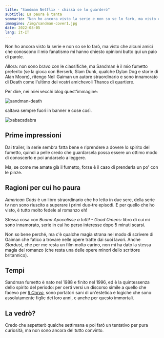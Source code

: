 ```yaml
---
title: "Sandman Netflix - chissà se lo guarderò"
subtitle: La paura è tanta
sommario: "Non ho ancora visto la serie e non so se lo farò, ma visto che alcuni amici che conoscono il mio fanatismo mi hanno chiesto opinioni butto qui un paio di parole."
immagine: /img/sandman-cover1.jpg
date: 2022-08-05
lang: it-IT
---
```


Non ho ancora visto la serie e non so se lo farò, ma visto che alcuni amici che conoscono il mio fanatismo mi hanno chiesto opinioni butto qui un paio di parole.

Allora: non sono bravo con le classifiche, ma Sandman è il mio fumetto preferito (se la gioca con Berserk, Slam Dunk, qualche Dylan Dog e storie di Alan Moore), ritengo Neil Gaiman un autore straordinario e sono innamorato di Death come l'ultimo dei vostri amichevoli Thanos di quartiere.

Per dire, nei miei vecchi blog quest'immagine: 

![sandman-death](https://i.pinimg.com/736x/78/36/63/7836635e7804415331c080c5c645ed4e.jpg)

saltava sempre fuori in banner e cose così.

![xabacadabra](https://4.bp.blogspot.com/-Iy1vUxXQciI/Vo7uLt8lMFI/AAAAAAAANpY/YnRVYdluou0/s1600-r/provalogo2.jpg)

## Prime impressioni

Dai trailer, la serie sembra fatta bene e riprendere a dovere lo spirito del fumetto, quindi a pelle credo che guardarsela possa essere un ottimo modo di conoscerlo e poi andarselo a leggere.

Ma, se come me amate già il fumetto, forse è il caso di prenderla un po' con le pinze.

## Ragioni per cui ho paura

_American Gods_ è un libro straordinario che ho letto in due sere, della serie tv non sono riuscito a superare i primi due-tre episodi. E per quello che ho visto, è tutto molto fedele al romanzo eh!

Stessa cosa con _Buona Apocalisse a tutti! - Good Omens_: libro di cui mi sono innamorato, serie in cui ho perso interesse dopo 5 minuti scarsi.

Non so bene perché, ma c'è qualche magia strana nel modo di scrivere di Gaiman che fatico a trovare nelle opere tratte dai suoi lavori. Anche _Stardust_, che per me resta un film molto carino, non mi ha dato la stessa magia del romanzo (che resta una delle opere minori dello scrittore britannico).

## Tempi

Sandman fumetto è nato nel 1988 e finito nel 1996, ed è la quintessenza dello spirito del periodo: per certi versi un discorso simile a quello che facevo per [_Il Corvo_](https://www.andreacorinti.com/posts/ita/il-corvo/), sono portatori sani di un'estetica e logiche che sono assolutamente figlie dei loro anni, e anche per questo immortali.

## La vedrò?

Credo che aspetterò qualche settimana e poi farò un tentativo per pura curiosità, ma non sono ancora del tutto convinto.
